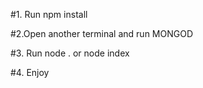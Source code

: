 <!-- to install needed modules -->
#1. Run npm install

<!-- start database -->
#2.Open another terminal and run MONGOD

<!-- to start App -->
#3. Run node . or node index   

#4. Enjoy
